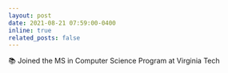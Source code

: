 ```yaml
---
layout: post
date: 2021-08-21 07:59:00-0400
inline: true
related_posts: false
---
```

:books: Joined the MS in Computer Science Program at Virginia Tech 

